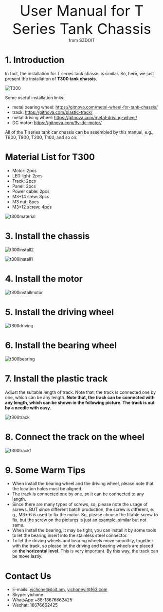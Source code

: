 <center> <font size=10> User Manual for T Series Tank Chassis </font></center>

<center> from SZDOIT </center>


# 1. Introduction

In fact, the installation for T series tank chassis is similar. So, here, we just present the installation of **T300 tank chassis**.

![T300](https://github.com/SmartArduino/document/raw/master/docs/Robot/FrameChassis/Tseriestank/T300.jpg)

Some useful installation links:

- metal bearing wheel: https://gitnova.com/metal-wheel-for-tank-chassis/
- track: https://gitnova.com/plastic-track/
- metal driving wheel: https://gitnova.com/metal-driving-wheel/
- DC motor: https://gitnova.com/9v-dc-motor/

All of the T series tank car chassis can be assembled by this manual, e.g., T800, T900, T200, T100, and so on.

# Material List for T300

- Motor: 2pcs
- LED light: 2pcs
- Track: 2pcs
- Panel: 3pcs
- Power cable: 2pcs
- M3*14 srew: 8pcs
- M3 nut: 8pcs
- M3*12 screw: 4pcs 

![t300material](https://github.com/SmartArduino/document/raw/master/docs/Robot/FrameChassis/Tseriestank/t300material.jpg)

# 3. Install the chassis

![t300install2](https://github.com/SmartArduino/document/raw/master/docs/Robot/FrameChassis/Tseriestank/t300install2.jpg)

![t300install1](https://github.com/SmartArduino/document/raw/master/docs/Robot/FrameChassis/Tseriestank/t300install1.jpg)



# 4. Install the motor

![t300installmotor](https://github.com/SmartArduino/document/raw/master/docs/Robot/FrameChassis/Tseriestank/t300installmotor.jpg)

# 5. Install the driving wheel

![t300driving](https://github.com/SmartArduino/document/raw/master/docs/Robot/FrameChassis/Tseriestank/t300driving.jpg)

# 6. Install the bearing wheel

![t300bearing](https://github.com/SmartArduino/document/raw/master/docs/Robot/FrameChassis/Tseriestank/t300bearing.jpg)

# 7. Install the plastic track

  Adjust the suitable length of track. Note that, the track is connected one by one, which can be any length. **Note that, the track can be connected with any length, which can be shown in the following picture. The track is out by a needle with easy.**

![t300track](https://github.com/SmartArduino/document/raw/master/docs/Robot/FrameChassis/Tseriestank/t300track.jpg)

# 8. Connect the track on the wheel

![t300track1](https://github.com/SmartArduino/document/raw/master/docs/Robot/FrameChassis/Tseriestank/t300track1.jpg)

# 9. Some Warm Tips

- When install the bearing wheel and the driving wheel, please note that the location holes must be aligned. 
- The track is connected one by one, so it can be connected to any length.
- Since there are many types of screws, so, please note the usage of screws. BUT since different batch production, the screw is different, e. g., M3* 6 is used to fix the motor. So, please choose the fitable screw to fix, but the screw on the pictures is just an example, similar but not same.
- When install the bearing, it may be tight, you can install it by some tools to let the bearing insert into the stainless steel connector.
- To let the driving wheels and bearing wheels move smoothly, together with the track, so please let the driving and bearing wheels are placed on **the horizontal level**. This is very important. By this way, the track can be move lastly.

#  Contact Us

- E-mails: [yichone@doit.am](mailto:yichone@doit.am), [yichoneyi@163.com](mailto:yichoneyi@163.com)
- Skype: yichone
- WhatsApp:+86-18676662425
- Wechat: 18676662425





